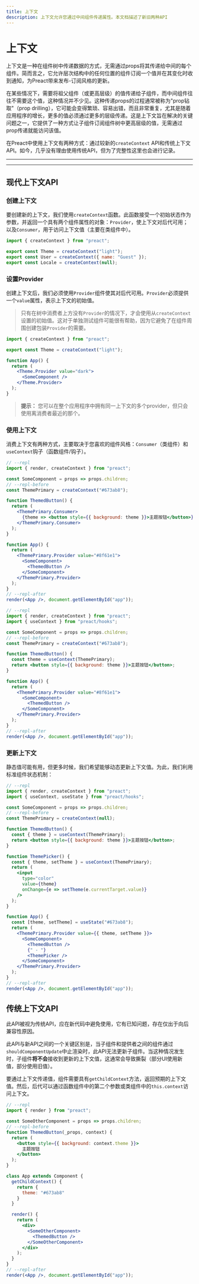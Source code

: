 ```yaml
---
title: 上下文
description: 上下文允许您通过中间组件传递属性。本文档描述了新旧两种API
---
```


# 上下文

上下文是一种在组件树中传递数据的方式，无需通过props将其传递给中间的每个组件。简而言之，它允许层次结构中的任何位置的组件订阅一个值并在其变化时收到通知，为Preact带来发布-订阅风格的更新。

在某些情况下，需要将祖父组件（或更高层级）的值传递给子组件，而中间组件往往不需要这个值，这种情况并不少见。这种传递props的过程通常被称为"prop钻取"（prop drilling），它可能会变得繁琐、容易出错，而且非常重复，尤其是随着应用程序的增长，更多的值必须通过更多的层级传递。这是上下文旨在解决的关键问题之一，它提供了一种方式让子组件订阅组件树中更高层级的值，无需通过prop传递就能访问该值。

在Preact中使用上下文有两种方式：通过较新的`createContext` API和传统上下文API。如今，几乎没有理由使用传统API，但为了完整性这里也会进行记录。

---

<toc></toc>

---

## 现代上下文API

### 创建上下文

要创建新的上下文，我们使用`createContext`函数。此函数接受一个初始状态作为参数，并返回一个具有两个组件属性的对象：`Provider`，使上下文对后代可用；以及`Consumer`，用于访问上下文值（主要在类组件中）。

```jsx
import { createContext } from "preact";

export const Theme = createContext("light");
export const User = createContext({ name: "Guest" });
export const Locale = createContext(null);
```

### 设置Provider

创建上下文后，我们必须使用`Provider`组件使其对后代可用。`Provider`必须提供一个`value`属性，表示上下文的初始值。

> 只有在树中消费者上方没有`Provider`的情况下，才会使用从`createContext`设置的初始值。这对于单独测试组件可能很有帮助，因为它避免了在组件周围创建包装`Provider`的需要。

```jsx
import { createContext } from "preact";

export const Theme = createContext("light");

function App() {
  return (
    <Theme.Provider value="dark">
      <SomeComponent />
    </Theme.Provider>
  );
}
```

> **提示：** 您可以在整个应用程序中拥有同一上下文的多个provider，但只会使用离消费者最近的那个。

### 使用上下文

消费上下文有两种方式，主要取决于您喜欢的组件风格：`Consumer`（类组件）和`useContext`钩子（函数组件/钩子）。

<tab-group tabstring="Consumer, useContext">

```jsx
// --repl
import { render, createContext } from "preact";

const SomeComponent = props => props.children;
// --repl-before
const ThemePrimary = createContext("#673ab8");

function ThemedButton() {
  return (
    <ThemePrimary.Consumer>
      {theme => <button style={{ background: theme }}>主题按钮</button>}
    </ThemePrimary.Consumer>
  );
}

function App() {
  return (
    <ThemePrimary.Provider value="#8f61e1">
      <SomeComponent>
        <ThemedButton />
      </SomeComponent>
    </ThemePrimary.Provider>
  );
}
// --repl-after
render(<App />, document.getElementById("app"));
```

```jsx
// --repl
import { render, createContext } from "preact";
import { useContext } from "preact/hooks";

const SomeComponent = props => props.children;
// --repl-before
const ThemePrimary = createContext("#673ab8");

function ThemedButton() {
  const theme = useContext(ThemePrimary);
  return <button style={{ background: theme }}>主题按钮</button>;
}

function App() {
  return (
    <ThemePrimary.Provider value="#8f61e1">
      <SomeComponent>
        <ThemedButton />
      </SomeComponent>
    </ThemePrimary.Provider>
  );
}
// --repl-after
render(<App />, document.getElementById("app"));
```

</tab-group>

### 更新上下文

静态值可能有用，但更多时候，我们希望能够动态更新上下文值。为此，我们利用标准组件状态机制：

```jsx
// --repl
import { render, createContext } from "preact";
import { useContext, useState } from "preact/hooks";

const SomeComponent = props => props.children;
// --repl-before
const ThemePrimary = createContext(null);

function ThemedButton() {
  const { theme } = useContext(ThemePrimary);
  return <button style={{ background: theme }}>主题按钮</button>;
}

function ThemePicker() {
  const { theme, setTheme } = useContext(ThemePrimary);
  return (
    <input
      type="color"
      value={theme}
      onChange={e => setTheme(e.currentTarget.value)}
    />
  );
}

function App() {
  const [theme, setTheme] = useState("#673ab8");
  return (
    <ThemePrimary.Provider value={{ theme, setTheme }}>
      <SomeComponent>
        <ThemedButton />
        {" - "}
        <ThemePicker />
      </SomeComponent>
    </ThemePrimary.Provider>
  );
}
// --repl-after
render(<App />, document.getElementById("app"));
```

## 传统上下文API

此API被视为传统API，应在新代码中避免使用，它有已知问题，存在仅出于向后兼容性原因。

此API与新API之间的一个关键区别是，当子组件和提供者之间的组件通过`shouldComponentUpdate`中止渲染时，此API无法更新子组件。当这种情况发生时，子组件**将不会**接收到更新的上下文值，这通常会导致撕裂（部分UI使用新值，部分使用旧值）。

要通过上下文传递值，组件需要具有`getChildContext`方法，返回预期的上下文值。然后，后代可以通过函数组件中的第二个参数或类组件中的`this.context`访问上下文。

```jsx
// --repl
import { render } from "preact";

const SomeOtherComponent = props => props.children;
// --repl-before
function ThemedButton(_props, context) {
  return (
    <button style={{ background: context.theme }}>
      主题按钮
    </button>
  );
}

class App extends Component {
  getChildContext() {
    return {
      theme: "#673ab8"
    }
  }

  render() {
    return (
      <div>
        <SomeOtherComponent>
          <ThemedButton />
        </SomeOtherComponent>
      </div>
    );
  }
}
// --repl-after
render(<App />, document.getElementById("app"));
```
